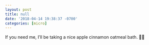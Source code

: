 ```yaml
---
layout: post
title: null
date: '2018-04-14 19:38:37 -0700'
categories: [micro]
---
```


If you need me, I’ll be taking a nice apple cinnamon oatmeal bath. 👌🏻